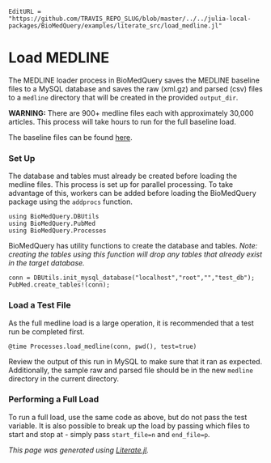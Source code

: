 ```@meta
EditURL = "https://github.com/TRAVIS_REPO_SLUG/blob/master/../../julia-local-packages/BioMedQuery/examples/literate_src/load_medline.jl"
```

# Load MEDLINE

The MEDLINE loader process in BioMedQuery saves the MEDLINE baseline files to a
MySQL database and saves the raw (xml.gz) and parsed (csv) files to a ```medline```
directory that will be created in the provided ```output_dir```.

**WARNING:** There are 900+ medline files each with approximately 30,000 articles.
This process will take hours to run for the full baseline load.

The baseline files can be found [here](ftp://ftp.ncbi.nlm.nih.gov/pubmed/baseline/).

### Set Up
The database and tables must already be created before loading the medline files.
This process is set up for parallel processing.  To take advantage of this, workers
can be added before loading the BioMedQuery package using the ```addprocs``` function.

```@example load_medline
using BioMedQuery.DBUtils
using BioMedQuery.PubMed
using BioMedQuery.Processes
```

BioMedQuery has utility functions to create the database and tables. *Note: creating
the tables using this function will drop any tables that already exist in the target
database.*

```@example load_medline
conn = DBUtils.init_mysql_database("localhost","root","","test_db");
PubMed.create_tables!(conn);
```

### Load a Test File
As the full medline load is a large operation, it is recommended that a test run
be completed first.

```@example load_medline
@time Processes.load_medline(conn, pwd(), test=true)
```

Review the output of this run in MySQL to make sure that it ran as expected.
Additionally, the sample raw and parsed file should be in the new ```medline```
directory in the current directory.

### Performing a Full Load
To run a full load, use the same code as above, but do not pass the test variable.
It is also possible to break up the load by passing which files to start and stop at -
simply pass ```start_file=n``` and ```end_file=p```.

*This page was generated using [Literate.jl](https://github.com/fredrikekre/Literate.jl).*

